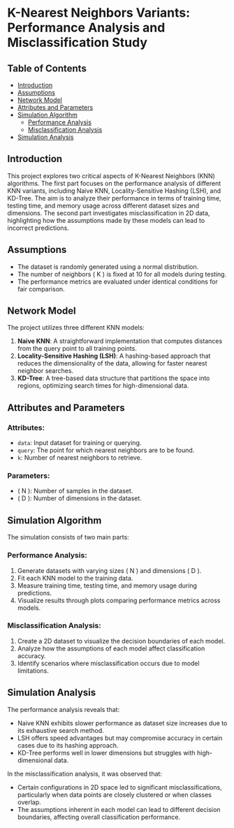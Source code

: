 # K-Nearest Neighbors Variants: Performance Analysis and Misclassification Study

## Table of Contents
- [Introduction](#introduction)
- [Assumptions](#assumptions)
- [Network Model](#network-model)
- [Attributes and Parameters](#attributes-and-parameters)
- [Simulation Algorithm](#simulation-algorithm)
  - [Performance Analysis](#performance-analysis)
  - [Misclassification Analysis](#misclassification-analysis)
- [Simulation Analysis](#simulation-analysis)

## Introduction
This project explores two critical aspects of K-Nearest Neighbors (KNN) algorithms. The first part focuses on the performance analysis of different KNN variants, including Naive KNN, Locality-Sensitive Hashing (LSH), and KD-Tree. The aim is to analyze their performance in terms of training time, testing time, and memory usage across different dataset sizes and dimensions. The second part investigates misclassification in 2D data, highlighting how the assumptions made by these models can lead to incorrect predictions.

## Assumptions
- The dataset is randomly generated using a normal distribution.
- The number of neighbors \( K \) is fixed at 10 for all models during testing.
- The performance metrics are evaluated under identical conditions for fair comparison.

## Network Model
The project utilizes three different KNN models:
1. **Naive KNN**: A straightforward implementation that computes distances from the query point to all training points.
2. **Locality-Sensitive Hashing (LSH)**: A hashing-based approach that reduces the dimensionality of the data, allowing for faster nearest neighbor searches.
3. **KD-Tree**: A tree-based data structure that partitions the space into regions, optimizing search times for high-dimensional data.

## Attributes and Parameters
### Attributes:
- `data`: Input dataset for training or querying.
- `query`: The point for which nearest neighbors are to be found.
- `k`: Number of nearest neighbors to retrieve.

### Parameters:
- \( N \): Number of samples in the dataset.
- \( D \): Number of dimensions in the dataset.

## Simulation Algorithm
The simulation consists of two main parts:

### Performance Analysis:
1. Generate datasets with varying sizes \( N \) and dimensions \( D \).
2. Fit each KNN model to the training data.
3. Measure training time, testing time, and memory usage during predictions.
4. Visualize results through plots comparing performance metrics across models.

### Misclassification Analysis:
1. Create a 2D dataset to visualize the decision boundaries of each model.
2. Analyze how the assumptions of each model affect classification accuracy.
3. Identify scenarios where misclassification occurs due to model limitations.

## Simulation Analysis
The performance analysis reveals that:
- Naive KNN exhibits slower performance as dataset size increases due to its exhaustive search method.
- LSH offers speed advantages but may compromise accuracy in certain cases due to its hashing approach.
- KD-Tree performs well in lower dimensions but struggles with high-dimensional data.

In the misclassification analysis, it was observed that:
- Certain configurations in 2D space led to significant misclassifications, particularly when data points are closely clustered or when classes overlap.
- The assumptions inherent in each model can lead to different decision boundaries, affecting overall classification performance.
